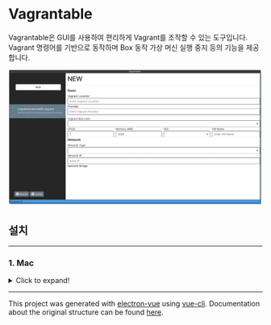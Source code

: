 # Vagrantable

Vagrantable은 GUI를 사용하여 편리하게 Vagrant를 조작할 수 있는 도구입니다.    
Vagrant 명령어를 기반으로 동작하며 Box 동작 가상 머신 실행 중지 등의 기능을 제공합니다.   

![이미지 이름](./assets/main_image.png)


## 설치
---
### 1. Mac
<details>
  <summary>Click to expand!</summary>
  
  ## 설치 파일 다운로드 후, 실행하기 (dmg)
  1. 설치 파일 다운로드 링크로 이동
     * 링크 : [Release Link](https://github.com/gwangildev/Vagrantable/releases)
  2. 설치
     * 다운 받은 패키지 파일 실행
</details>

---

This project was generated with [electron-vue](https://github.com/SimulatedGREG/electron-vue) using [vue-cli](https://github.com/vuejs/vue-cli). Documentation about the original structure can be found [here](https://simulatedgreg.gitbooks.io/electron-vue/content/index.html).

